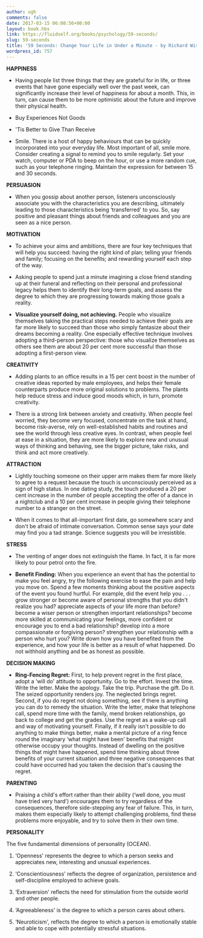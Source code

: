 ```yaml
---
author: ugh
comments: false
date: 2017-03-15 06:08:56+00:00
layout: book.hbs
link: https://fluidself.org/books/psychology/59-seconds/
slug: 59-seconds
title: '59 Seconds: Change Your Life in Under a Minute - by Richard Wiseman'
wordpress_id: 757
---
```


**HAPPINESS**

- Having people list three things that they are grateful for in life, or three events that have gone especially well over the past week, can significantly increase their level of happiness for about a month. This, in turn, can cause them to be more optimistic about the future and improve their physical health.

- Buy Experiences Not Goods

- 'Tis Better to Give Than Receive

- Smile. There is a host of happy behaviours that can be quickly incorporated into your everyday life. Most important of all, smile more. Consider creating a signal to remind you to smile regularly. Set your watch, computer or PDA to beep on the hour, or use a more random cue, such as your telephone ringing. Maintain the expression for between 15 and 30 seconds.

**PERSUASION**

- When you gossip about another person, listeners unconsciously associate you with the characteristics you are describing, ultimately leading to those characteristics being ‘transferred' to you. So, say positive and pleasant things about friends and colleagues and you are seen as a nice person.

**MOTIVATION**

- To achieve your aims and ambitions, there are four key techniques that will help you succeed: having the right kind of plan; telling your friends and family; focusing on the benefits; and rewarding yourself each step of the way.

- Asking people to spend just a minute imagining a close friend standing up at their funeral and reflecting on their personal and professional legacy helps them to identify their long-term goals, and assess the degree to which they are progressing towards making those goals a reality.

- **Visualize yourself doing, not achieving.** People who visualize themselves taking the practical steps needed to achieve their goals are far more likely to succeed than those who simply fantasize about their dreams becoming a reality. One especially effective technique involves adopting a third-person perspective: those who visualize themselves as others see them are about 20 per cent more successful than those adopting a first-person view.

**CREATIVITY**

- Adding plants to an office results in a 15 per cent boost in the number of creative ideas reported by male employees, and helps their female counterparts produce more original solutions to problems. The plants help reduce stress and induce good moods which, in turn, promote creativity.

- There is a strong link between anxiety and creativity. When people feel worried, they become very focused, concentrate on the task at hand, become risk-averse, rely on well-established habits and routines and see the world through less creative eyes. In contrast, when people feel at ease in a situation, they are more likely to explore new and unusual ways of thinking and behaving, see the bigger picture, take risks, and think and act more creatively.

**ATTRACTION**

- Lightly touching someone on their upper arm makes them far more likely to agree to a request because the touch is unconsciously perceived as a sign of high status. In one dating study, the touch produced a 20 per cent increase in the number of people accepting the offer of a dance in a nightclub and a 10 per cent increase in people giving their telephone number to a stranger on the street.

- When it comes to that all-important first date, go somewhere scary and don't be afraid of intimate conversation. Common sense says your date may find you a tad strange. Science suggests you will be irresistible.

**STRESS**

- The venting of anger does not extinguish the flame. In fact, it is far more likely to pour petrol onto the fire.

- **Benefit Finding:** When you experience an event that has the potential to make you feel angry, try the following exercise to ease the pain and help you move on. Spend a few moments thinking about the positive aspects of the event you found hurtful. For example, did the event help you . . . grow stronger or become aware of personal strengths that you didn't realize you had? appreciate aspects of your life more than before? become a wiser person or strengthen important relationships? become more skilled at communicating your feelings, more confident or encourage you to end a bad relationship? develop into a more compassionate or forgiving person? strengthen your relationship with a person who hurt you? Write down how you have benefited from the experience, and how your life is better as a result of what happened. Do not withhold anything and be as honest as possible.

**DECISION MAKING**

- **Ring-Fencing Regret:** First, to help prevent regret in the first place, adopt a ‘will do' attitude to opportunity. Go to the effort. Invest the time. Write the letter. Make the apology. Take the trip. Purchase the gift. Do it. The seized opportunity renders joy. The neglected brings regret. Second, if you do regret not doing something, see if there is anything you can do to remedy the situation. Write the letter, make that telephone call, spend more time with the family, mend broken relationships, go back to college and get the grades. Use the regret as a wake-up call and way of motivating yourself. Finally, if it really isn't possible to do anything to make things better, make a mental picture of a ring fence round the imaginary ‘what might have been' benefits that might otherwise occupy your thoughts. Instead of dwelling on the positive things that might have happened, spend time thinking about three benefits of your current situation and three negative consequences that could have occurred had you taken the decision that's causing the regret.

**PARENTING**

- Praising a child's effort rather than their ability (‘well done, you must have tried very hard') encourages them to try regardless of the consequences, therefore side-stepping any fear of failure. This, in turn, makes them especially likely to attempt challenging problems, find these problems more enjoyable, and try to solve them in their own time.

**PERSONALITY**

The five fundamental dimensions of personality (OCEAN).

1.  ‘Openness' represents the degree to which a person seeks and appreciates new, interesting and unusual experiences.

2.  ‘Conscientiousness' reflects the degree of organization, persistence and self-discipline employed to achieve goals.

3.  ‘Extraversion' reflects the need for stimulation from the outside world and other people.

4.  ‘Agreeableness' is the degree to which a person cares about others.

5.  ‘Neuroticism', reflects the degree to which a person is emotionally stable and able to cope with potentially stressful situations.
